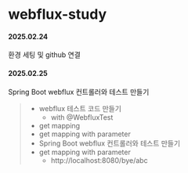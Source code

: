 # webflux-study

#### 2025.02.24
환경 세팅 및 github 연결
#### 2025.02.25
Spring Boot webflux 컨트롤러와 테스트 만들기
> - webflux 테스트 코드 만들기 
>   - with @WebfluxTest
> - get mapping
> - get mapping with parameter
> - Spring Boot webflux 컨트롤러와 테스트 만들기
> - get mapping with parameter
>   - http://localhost:8080/bye/abc
